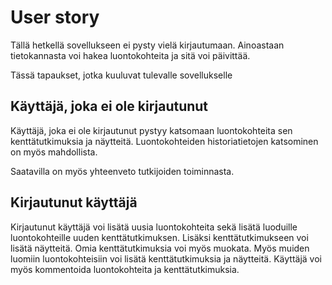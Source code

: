 # User story

Tällä hetkellä sovellukseen ei pysty vielä kirjautumaan. Ainoastaan tietokannasta voi hakea luontokohteita ja sitä voi päivittää.

Tässä tapaukset, jotka kuuluvat tulevalle sovellukselle

## Käyttäjä, joka ei ole kirjautunut

Käyttäjä, joka ei ole kirjautunut pystyy katsomaan luontokohteita sen kenttätutkimuksia ja näytteitä. Luontokohteiden historiatietojen katsominen on myös mahdollista.

Saatavilla on myös yhteenveto tutkijoiden toiminnasta.

## Kirjautunut käyttäjä

Kirjautunut käyttäjä voi lisätä uusia luontokohteita sekä lisätä luoduille luontokohteille uuden kenttätutkimuksen. Lisäksi kenttätutkimukseen voi lisätä näytteitä. Omia kenttätutkimuksia voi myös muokata. Myös muiden luomiin luontokohteisiin voi lisätä kenttätutkimuksia ja näytteitä. Käyttäjä voi myös kommentoida luontokohteita ja kenttätutkimuksia. 

